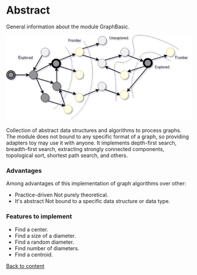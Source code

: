 # Abstract

General information about the module GraphBasic.

![Graph](../../images/junction/WithoutLegend.png)

Collection of abstract data structures and algorithms to process graphs. The module does not bound to any specific format of a graph, so providing adapters toy may use it with anyone. It implements depth-first search, breadth-first search, extracting strongly connected components, topological sort, shortest path search, and others.

### Advantages

Among advantages of this implementation of graph algorithms over other:

- Practice-driven
  Not purely theoretical.
- It's abstract
  Not bound to a specific data structure or data type.

### Features to implement

- Find a center.
- Find a size of a diameter.
- Find a random diameter.
- Find number of diameters.
- Find a centroid.

[Back to content](../README.md#Tutorials)
